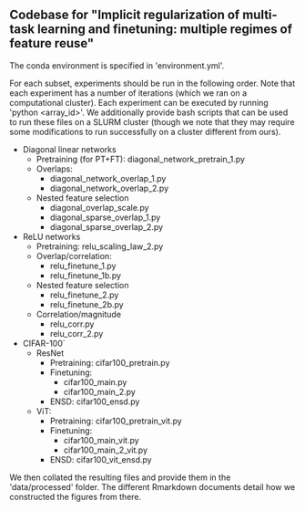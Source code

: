 ## Codebase for "Implicit regularization of multi-task learning and finetuning: multiple regimes of feature reuse"

The conda environment is specified in 'environment.yml'.

For each subset, experiments should be run in the following order. Note that each experiment has a number of iterations (which we ran on a computational cluster). Each experiment can be executed by running 'python <filename> <array_id>'. We additionally provide bash scripts that can be used to run these files on a SLURM cluster (though we note that they may require some modifications to run successfully on a cluster different from ours).

- Diagonal linear networks
  - Pretraining (for PT+FT): diagonal_network_pretrain_1.py
  - Overlaps:
    - diagonal_network_overlap_1.py
    - diagonal_network_overlap_2.py
  - Nested feature selection
    - diagonal_overlap_scale.py
    - diagonal_sparse_overlap_1.py
    - diagonal_sparse_overlap_2.py
- ReLU networks
  - Pretraining: relu_scaling_law_2.py
  - Overlap/correlation:
    - relu_finetune_1.py
    - relu_finetune_1b.py
  - Nested feature selection
    - relu_finetune_2.py
    - relu_finetune_2b.py
  - Correlation/magnitude
    - relu_corr.py
    - relu_corr_2.py
- CIFAR-100´
  - ResNet
    - Pretraining: cifar100_pretrain.py
    - Finetuning:
      - cifar100_main.py
      - cifar100_main_2.py
    - ENSD: cifar100_ensd.py
  - ViT:
    - Pretraining: cifar100_pretrain_vit.py
    - Finetuning:
      - cifar100_main_vit.py
      - cifar100_main_2_vit.py
    - ENSD: cifar100_vit_ensd.py

We then collated the resulting files and provide them in the 'data/processed' folder. The different Rmarkdown documents detail how we constructed the figures from there.

